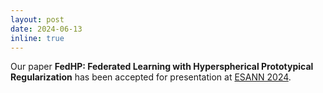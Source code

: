 ```yaml
---
layout: post
date: 2024-06-13
inline: true
---
```


Our paper **FedHP: Federated Learning with Hyperspherical Prototypical Regularization** has been 
accepted for presentation at [ESANN 2024](https://www.esann.org/).
